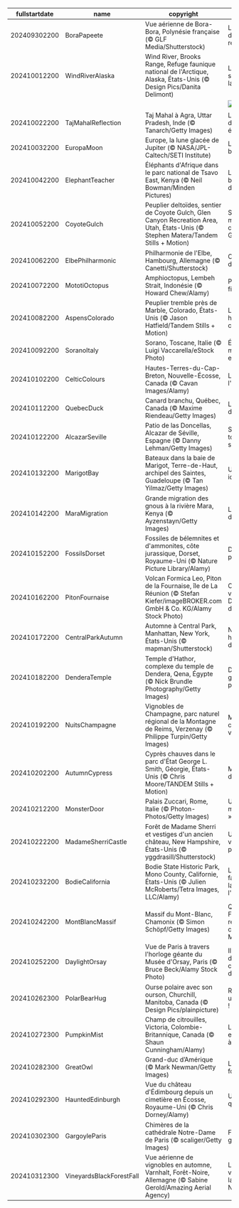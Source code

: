 |fullstartdate|name|copyright|title|image|
|--|--|--|--|--|
202409302200|BoraPapeete|Vue aérienne de Bora-Bora, Polynésie française (© GLF Media/Shutterstock)|Là où le rêve devient réalité|![](/fr-FR/2024/10/202409302200BoraPapeete.jpg)|
202410012200|WindRiverAlaska|Wind River, Brooks Range, Refuge faunique national de l'Arctique, Alaska, États-Unis (© Design Pics/Danita Delimont)|La danse sauvage de la rivière|![](/fr-FR/2024/10/202410012200WindRiverAlaska.jpg)|
||||![](/fr-FR/2024/10/.jpg)|
202410022200|TajMahalReflection|Taj Mahal à Agra, Uttar Pradesh, Inde (© Tanarch/Getty Images)|Le symbole de l’amour éternel|![](/fr-FR/2024/10/202410022200TajMahalReflection.jpg)|
202410032200|EuropaMoon|Europe, la lune glacée de Jupiter (© NASA/JPL-Caltech/SETI Institute)|La lune bleue veille|![](/fr-FR/2024/10/202410032200EuropaMoon.jpg)|
202410042200|ElephantTeacher|Éléphants d'Afrique dans le parc national de Tsavo East, Kenya (© Neil Bowman/Minden Pictures)|Les bâtisseurs de l'avenir|![](/fr-FR/2024/10/202410042200ElephantTeacher.jpg)|
202410052200|CoyoteGulch|Peuplier deltoïdes, sentier de Coyote Gulch, Glen Canyon Recreation Area, Utah, États-Unis (© Stephen Matera/Tandem Stills + Motion)|Sentier mythique au cœur du Glen Canyon|![](/fr-FR/2024/10/202410052200CoyoteGulch.jpg)|
202410062200|ElbePhilharmonic|Philharmonie de l'Elbe, Hambourg, Allemagne (© Canetti/Shutterstock)|Construisons demain !|![](/fr-FR/2024/10/202410062200ElbePhilharmonic.jpg)|
202410072200|MototiOctopus|Amphioctopus, Lembeh Strait, Indonésie (© Howard Chew/Alamy)|Poulpe fiction|![](/fr-FR/2024/10/202410072200MototiOctopus.jpg)|
202410082200|AspensColorado|Peuplier tremble près de Marble, Colorado, États-Unis (© Jason Hatfield/Tandem Stills + Motion)|Le Colorado haut en couleur|![](/fr-FR/2024/10/202410082200AspensColorado.jpg)|
202410092200|SoranoItaly|Sorano, Toscane, Italie (© Luigi Vaccarella/eStock Photo)|Échappée médiévale en Toscane|![](/fr-FR/2024/10/202410092200SoranoItaly.jpg)|
202410102200|CelticColours|Hautes-Terres-du-Cap-Breton, Nouvelle-Écosse, Canada (© Cavan Images/Alamy)|Les Celtes à l'honneur|![](/fr-FR/2024/10/202410102200CelticColours.jpg)|
202410112200|QuebecDuck|Canard branchu, Québec, Canada (© Maxime Riendeau/Getty Images)|Le cousin d’Amérique|![](/fr-FR/2024/10/202410112200QuebecDuck.jpg)|
202410122200|AlcazarSeville|Patio de las Doncellas, Alcazar de Séville, Espagne (© Danny Lehman/Getty Images)|Séville dans toute sa splendeur|![](/fr-FR/2024/10/202410122200AlcazarSeville.jpg)|
202410132200|MarigotBay|Bateaux dans la baie de Marigot, Terre-de-Haut, archipel des Saintes, Guadeloupe (© Tan Yilmaz/Getty Images)|Un cadre idylique|![](/fr-FR/2024/10/202410132200MarigotBay.jpg)|
202410142200|MaraMigration|Grande migration des gnous à la rivière Mara, Kenya (© Ayzenstayn/Getty Images)|L’odyssée des gnous|![](/fr-FR/2024/10/202410142200MaraMigration.jpg)|
202410152200|FossilsDorset|Fossiles de bélemnites et d'ammonites, côte jurassique, Dorset, Royaume-Uni (© Nature Picture Library/Alamy)|Dévoiler le passé|![](/fr-FR/2024/10/202410152200FossilsDorset.jpg)|
202410162200|PitonFournaise|Volcan Formica Leo, Piton de la Fournaise, île de La Réunion (© Stefan Kiefer/imageBROKER.com GmbH & Co. KG/Alamy Stock Photo)|Connaissez-vous la Diagonale des Fous ?|![](/fr-FR/2024/10/202410162200PitonFournaise.jpg)|
202410172200|CentralParkAutumn|Automne à Central Park, Manhattan, New York, États-Unis (© mapman/Shutterstock)|New York en habits d’automne|![](/fr-FR/2024/10/202410172200CentralParkAutumn.jpg)|
202410182200|DenderaTemple|Temple d'Hathor, complexe du temple de Dendera, Qena, Égypte (© Nick Brundle Photography/Getty Images)|Dévoiler la grandeur du passé|![](/fr-FR/2024/10/202410182200DenderaTemple.jpg)|
202410192200|NuitsChampagne|Vignobles de Champagne, parc naturel régional de la Montagne de Reims, Verzenay (© Philippe Turpin/Getty Images)|Mélodies au cœur des vignes|![](/fr-FR/2024/10/202410192200NuitsChampagne.jpg)|
202410202200|AutumnCypress|Cyprès chauves dans le parc d'État George L. Smith, Géorgie, États-Unis (© Chris Moore/TANDEM Stills + Motion)|Majesté d'automne|![](/fr-FR/2024/10/202410202200AutumnCypress.jpg)|
202410212200|MonsterDoor|Palais Zuccari, Rome, Italie (© Photon-Photos/Getty Images)|Une porte « monstrueuse »|![](/fr-FR/2024/10/202410212200MonsterDoor.jpg)|
202410222200|MadameSherriCastle|Forêt de Madame Sherri et vestiges d'un ancien château, New Hampshire, États-Unis (© yggdrasill/Shutterstock)|Un escalier vers nulle part|![](/fr-FR/2024/10/202410222200MadameSherriCastle.jpg)|
202410232200|BodieCalifornia|Bodie State Historic Park, Mono County, Californie, États-Unis (© Julien McRoberts/Tetra Images, LLC/Alamy)|Les fantômes de la Ruée vers l'or|![](/fr-FR/2024/10/202410232200BodieCalifornia.jpg)|
202410242200|MontBlancMassif|Massif du Mont-Blanc, Chamonix (© Simon Schöpf/Getty Images)|Quand Frankenstein rencontre les cimes du Mont-Blanc|![](/fr-FR/2024/10/202410242200MontBlancMassif.jpg)|
202410252200|DaylightOrsay|Vue de Paris à travers l'horloge géante du Musée d'Orsay, Paris (© Bruce Beck/Alamy Stock Photo)|Il est l’heure du changement d’heure !|![](/fr-FR/2024/10/202410252200DaylightOrsay.jpg)|
202410262300|PolarBearHug|Ourse polaire avec son ourson, Churchill, Manitoba, Canada (© Design Pics/plainpicture)|Rien ne vaut un gros câlin !|![](/fr-FR/2024/10/202410262300PolarBearHug.jpg)|
202410272300|PumpkinMist|Champ de citrouilles, Victoria, Colombie-Britannique, Canada (© Shaun Cunningham/Alamy)|L’automne en citrouilles à Victoria|![](/fr-FR/2024/10/202410272300PumpkinMist.jpg)|
202410282300|GreatOwl|Grand-duc d’Amérique (© Mark Newman/Getty Images)|L'esprit de la forêt|![](/fr-FR/2024/10/202410282300GreatOwl.jpg)|
202410292300|HauntedEdinburgh|Vue du château d'Édimbourg depuis un cimetière en Écosse, Royaume-Uni (© Chris Dorney/Alamy)|Une histoire qui hante|![](/fr-FR/2024/10/202410292300HauntedEdinburgh.jpg)|
202410302300|GargoyleParis|Chimères de la cathédrale Notre-Dame de Paris (© scaliger/Getty Images)|Frissons garantis !|![](/fr-FR/2024/10/202410302300GargoyleParis.jpg)|
202410312300|VineyardsBlackForestFall|Vue aérienne de vignobles en automne, Varnhalt, Forêt-Noire, Allemagne (© Sabine Gerold/Amazing Aerial Agency)|Les vignobles de la Forêt-Noire|![](/fr-FR/2024/10/202410312300VineyardsBlackForestFall.jpg)|
